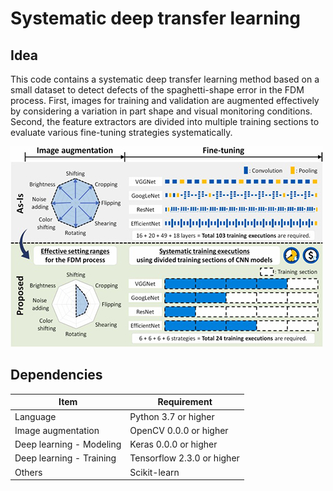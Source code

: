 # Systematic deep transfer learning
## Idea
This code contains a systematic deep transfer learning method based on a small dataset to detect defects of the spaghetti-shape error in the FDM process. First, images for training and validation are augmented effectively by considering a variation in part shape and visual monitoring conditions. Second, the feature extractors are divided into multiple training sections to evaluate various fine-tuning strategies systematically.

![](/src/systematic_deep_transfer_learning.jpg)

## Dependencies
|Item|Requirement|
|---|---|
|Language|Python 3.7 or higher|
|Image augmentation|OpenCV 0.0.0 or higher|
|Deep learning - Modeling|Keras 0.0.0 or higher|
|Deep learning - Training|Tensorflow 2.3.0 or higher|
|Others|Scikit-learn|

